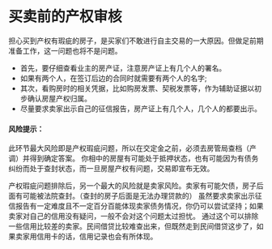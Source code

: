 # 买卖前的产权审核

担心买到产权有瑕疵的房子，是买家们不敢进行自主交易的一大原因。但做足前期准备工作，这一问题也将不是问题。

- 首先，要仔细查看业主的房产证，注意房产证上有几个人的署名。
- 如果有两个人，在签订后边的合同时就需要有两个人的名字; 
- 其次，看购房时的相关凭据，比如购房发票、契税发票等，作为辅助证据以初步确认房屋产权归属。
- 尽量要求卖家出示自己的征信报告，房产证上有几个人，几个人的都要出示。

#### 风险提示：

此环节最大风险即是产权瑕疵问题，所以在交定金之前，必须去房管局查档（产调）并得到确定答案。
你相中的房屋有可能处于抵押状态，也有可能因为有债务纠纷而处于查封状态，而一旦房屋产权有问题，交易即宣布无效。

产权瑕疵问题排除后，另一个最大的风险就是卖家风险。卖家有可能欠债，房子后面有可能被法院查封。（查封的房子后面是无法办理贷款的）
虽然要求卖家出示征信报告有一定难度且不一定百分百能体现卖家债务情况，你仍可以尝试坚持；如果卖家对自己的信用没有疑问，一般不会对这个问题太过担忧。
通过这个可以排除一些信用比较差的卖家。民间借贷比较难查出来，但既然走到民间借贷这步了，如果卖家用信用卡的话，信用记录也会有所体现。
